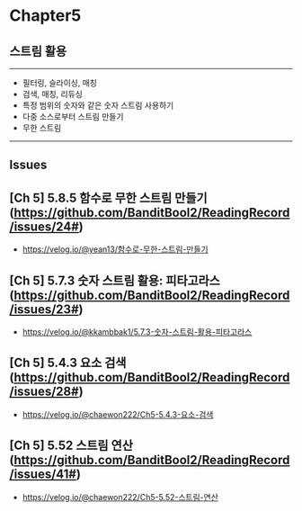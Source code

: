 # Chapter5
## 스트림 활용

---
- 필터링, 슬라이싱, 매칭
- 검색, 매칭, 리듀싱
- 특정 범위의 숫자와 같은 숫자 스트림 사용하기
- 다중 소스로부터 스트림 만들기
- 무한 스트림
---

## Issues
## [Ch 5] 5.8.5 함수로 무한 스트림 만들기 (https://github.com/BanditBool2/ReadingRecord/issues/24#)
- https://velog.io/@yean13/함수로-무한-스트림-만들기
  
## [Ch 5] 5.7.3 숫자 스트림 활용: 피타고라스(https://github.com/BanditBool2/ReadingRecord/issues/23#)
- https://velog.io/@kkambbak1/5.7.3-숫자-스트림-활용-피타고라스

## [Ch 5] 5.4.3 요소 검색 (https://github.com/BanditBool2/ReadingRecord/issues/28#)
- https://velog.io/@chaewon222/Ch5-5.4.3-요소-검색

## [Ch 5] 5.52 스트림 연산 (https://github.com/BanditBool2/ReadingRecord/issues/41#)
- https://velog.io/@chaewon222/Ch5-5.52-스트림-연산
